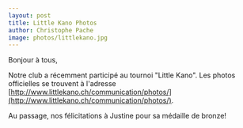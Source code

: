 ```yaml
---
layout: post
title: Little Kano Photos
author: Christophe Pache
image: photos/littlekano.jpg
---
```


Bonjour à tous, 

Notre club a récemment participé au tournoi "Little Kano". Les photos officielles se trouvent à l'adresse [http://www.littlekano.ch/communication/photos/](http://www.littlekano.ch/communication/photos/).

Au passage, nos félicitations à Justine pour sa médaille de bronze!


